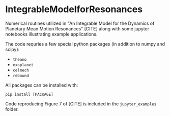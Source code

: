 # IntegrableModelforResonances
Numerical routines utilized in "An Integrable Model for the Dynamics of Planetary Mean Motion Resonances" [CITE] along with some jupyter notebooks illustrating example applications.

The code requries a few special python packages (in addition to numpy and scipy):

  - `theano`
  - `exoplanet`
  - `celmech`
  - `rebound`
  
All packages can be installed with:

  `pip install [PACKAGE]`

Code reproducing Figure 7 of [CITE] is included in the `jupyter_examples` folder.
